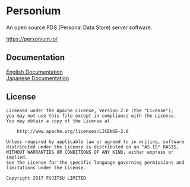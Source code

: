 
Personium
====

An open source PDS (Personal Data Store) server software.

https://personium.io/

## Documentation  
[English Documentation](http://personium.io/docs/en/)  
[Japanese Documentation](http://personium.io/docs/ja/)  

## License

	Licensed under the Apache License, Version 2.0 (the "License");
	you may not use this file except in compliance with the License.
	You may obtain a copy of the License at

	    http://www.apache.org/licenses/LICENSE-2.0

	Unless required by applicable law or agreed to in writing, software
	distributed under the License is distributed on an "AS IS" BASIS,
	WITHOUT WARRANTIES OR CONDITIONS OF ANY KIND, either express or implied.
	See the License for the specific language governing permissions and
	limitations under the License.

	Copyright 2017 FUJITSU LIMITED
